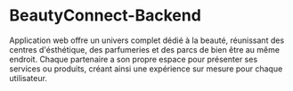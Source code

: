 # BeautyConnect-Backend
Application web offre un univers complet dédié à la beauté, réunissant des centres d'ésthétique, des parfumeries et des parcs de bien être au même endroit. 
Chaque partenaire a son propre espace pour présenter ses services ou produits, créant ainsi une expérience sur mesure pour chaque utilisateur.
